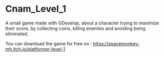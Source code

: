 # Cnam_Level_1
 A small game made with GDevelop, about a character trying to maximize their score, by collecting coins, killing enemies and avoiding being eliminated.

You can download the game for free on : https://spacemonkey-mh.itch.io/platformer-level-1